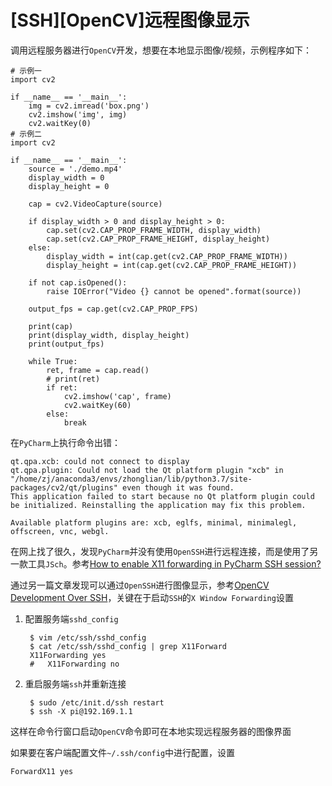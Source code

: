
# [SSH][OpenCV]远程图像显示

调用远程服务器进行`OpenCV`开发，想要在本地显示图像/视频，示例程序如下：

```
# 示例一
import cv2

if __name__ == '__main__':
    img = cv2.imread('box.png')
    cv2.imshow('img', img)
    cv2.waitKey(0)
# 示例二
import cv2

if __name__ == '__main__':
    source = './demo.mp4'
    display_width = 0
    display_height = 0

    cap = cv2.VideoCapture(source)

    if display_width > 0 and display_height > 0:
        cap.set(cv2.CAP_PROP_FRAME_WIDTH, display_width)
        cap.set(cv2.CAP_PROP_FRAME_HEIGHT, display_height)
    else:
        display_width = int(cap.get(cv2.CAP_PROP_FRAME_WIDTH))
        display_height = int(cap.get(cv2.CAP_PROP_FRAME_HEIGHT))

    if not cap.isOpened():
        raise IOError("Video {} cannot be opened".format(source))

    output_fps = cap.get(cv2.CAP_PROP_FPS)

    print(cap)
    print(display_width, display_height)
    print(output_fps)

    while True:
        ret, frame = cap.read()
        # print(ret)
        if ret:
            cv2.imshow('cap', frame)
            cv2.waitKey(60)
        else:
            break
```

在`PyCharm`上执行命令出错：

```
qt.qpa.xcb: could not connect to display 
qt.qpa.plugin: Could not load the Qt platform plugin "xcb" in "/home/zj/anaconda3/envs/zhonglian/lib/python3.7/site-packages/cv2/qt/plugins" even though it was found.
This application failed to start because no Qt platform plugin could be initialized. Reinstalling the application may fix this problem.

Available platform plugins are: xcb, eglfs, minimal, minimalegl, offscreen, vnc, webgl.
```

在网上找了很久，发现`PyCharm`并没有使用`OpenSSH`进行远程连接，而是使用了另一款工具`JSch`。参考[How to enable X11 forwarding in PyCharm SSH session?](https://stackoverflow.com/questions/41892039/how-to-enable-x11-forwarding-in-pycharm-ssh-session)

通过另一篇文章发现可以通过`OpenSSH`进行图像显示，参考[OpenCV Development Over SSH](https://richarthurs.com/2019/01/20/raspberrypi-cv-setup/)，关键在于启动`SSH`的`X Window Forwarding`设置

1. 配置服务端`sshd_config`

        $ vim /etc/ssh/sshd_config
        $ cat /etc/ssh/sshd_config | grep X11Forward
        X11Forwarding yes
        #	X11Forwarding no

2. 重启服务端`ssh`并重新连接

        $ sudo /еtс/іnіt.d/ѕѕh rеѕtаrt
        $ ssh -X pi@192.169.1.1

这样在命令行窗口启动`OpenCV`命令即可在本地实现远程服务器的图像界面

如果要在客户端配置文件`~/.ssh/config`中进行配置，设置

```
ForwardX11 yes
```